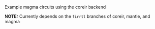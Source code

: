 Example magma circuits using the coreir backend

**NOTE:** Currently depends on the `firrtl` branches of coreir, mantle, and magma
